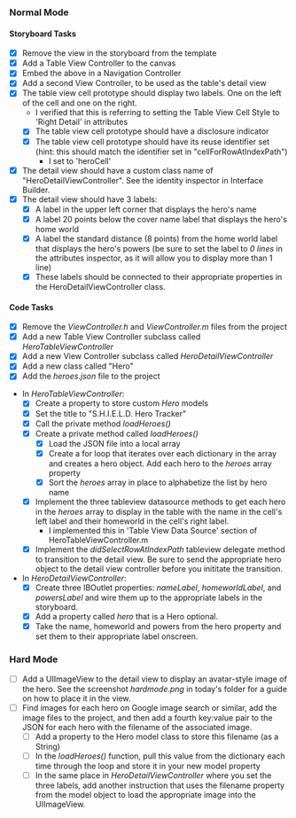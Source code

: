 ### Normal Mode

#### Storyboard Tasks
* [x] Remove the view in the storyboard from the template
* [x] Add a Table View Controller to the canvas
* [x] Embed the above in a Navigation Controller
* [x] Add a second View Controller, to be used as the table's detail view
* [x] The table view cell prototype should display two labels. One on the left of the cell and one on the right.
	* I verified that this is referring to setting the Table View Cell Style to 'Right Detail' in attributes
    * [x] The table view cell prototype should have a disclosure indicator
    * [x] The table view cell prototype should have its reuse identifier set (hint: this should match the identifier set in "cellForRowAtIndexPath")
    	* I set to 'heroCell'
* [x] The detail view should have a custom class name of "HeroDetailViewController". See the identity inspector in Interface Builder.
* [x] The detail view should have 3 labels:
    * [x] A label in the upper left corner that displays the hero's name
    * [x] A label 20 points below the cover name label that displays the hero's home world
    * [x] A label the standard distance (8 points) from the home world label that displays the hero's powers (be sure to set the label to _0 lines_ in the attributes inspector, as it will allow you to display more than 1 line)
    * [x] These labels should be connected to their appropriate properties in the HeroDetailViewController class.

#### Code Tasks
* [x] Remove the _ViewController.h_ and _ViewController.m_ files from the project
* [x] Add a new Table View Controller subclass called _HeroTableViewController_
* [x] Add a new View Controller subclass called _HeroDetailViewController_
* [x] Add a new class called "Hero"
* [x] Add the _heroes.json_ file to the project
* In _HeroTableViewController_:
    * [x] Create a property to store custom _Hero_ models
    * [x] Set the title to "S.H.I.E.L.D. Hero Tracker"
    * [x] Call the private method _loadHeroes()_
    * [x] Create a private method called _loadHeroes()_
        * [x] Load the JSON file into a local array
        * [x] Create a for loop that iterates over each dictionary in the array and creates a hero object. Add each hero to the _heroes_ array property
        * [x] Sort the _heroes_ array in place to alphabetize the list by hero name
    * [x] Implement the three tableview datasource methods to get each hero in the _heroes_ array to display in the table with the name in the cell's left label and their homeworld in the cell's right label.
    	* I implemented this in 'Table View Data Source' section of HeroTableViewController.m
    * [x] Implement the _didSelectRowAtIndexPath_ tableview delegate method to transition to the detail view. Be sure to send the appropriate hero object to the detail view controller before you inititate the transition.
* In _HeroDetailViewController_:
    * [x] Create three IBOutlet properties: _nameLabel_, _homeworldLabel_, and _powersLabel_ and wire them up to the appropriate labels in the storyboard.
    * [x] Add a property called _hero_ that is a Hero optional.
    * [x] Take the name, homeworld and powers from the hero property and set them to their appropriate label onscreen.

### Hard Mode

* [ ] Add a UIImageView to the detail view to display an avatar-style image of the hero. See the screenshot _hardmode.png_ in today's folder for a guide on how to place it in the view.
* [ ] Find images for each hero on Google image search or similar, add the image files to the project, and then add a fourth key:value pair to the JSON for each hero with the filename of the associated image.
    * [ ] Add a property to the Hero model class to store this filename (as a String)
    * [ ] In the _loadHeroes()_ function, pull this value from the dictionary each time through the loop and store it in your new model property
    * [ ] In the same place in _HeroDetailViewController_ where you set the three labels, add another instruction that uses the filename property from the model object to load the appropriate image into the UIImageView.